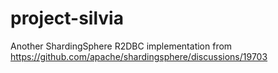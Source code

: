 # project-silvia
Another ShardingSphere R2DBC implementation from https://github.com/apache/shardingsphere/discussions/19703
